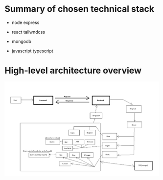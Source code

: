 # Summary of chosen technical stack

- node express

- react tailwndcss

- mongodb

- javascript typescript

# High-level architecture overview

![](./architecture_overview.png)
